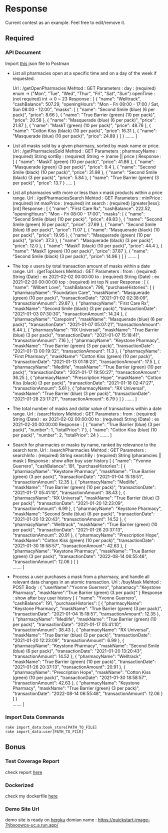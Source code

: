 # Response
  Current contest as an example. Feel free to edit/remove it.

## Required
### API Document
  Import [this](#api-document) json file to Postman

* List all pharmacies open at a specific time and on a day of the week if requested.
	
	Url : /getOpenPharmacies
	Mehtod : GET
	Parameters : 
		day : (required) enum -> ("Mon", "Tue", "Wed", "Thur", "Fri", "Sat", "Sun") 
		openTime : (not required) int -> 0 ~ 23
	Response :
	[
		{
        "name": "Welltrack",
        "cashBalance": 507.29,
        "openingHours": "Mon - Fri 08:00 - 17:00 / Sat, Sun 08:00 - 12:00",
        "masks": [
            {
                "name": "Second Smile (blue) (6 per pack)",
                "price": 8.66
            },
            {
                "name": "True Barrier (green) (10 per pack)",
                "price": 20.58
            },
            {
                "name": "Masquerade (blue) (6 per pack)",
                "price": 21.87
            },
            {
                "name": "MaskT (green) (10 per pack)",
                "price": 48.76
            },
            {
                "name": "Cotton Kiss (black) (10 per pack)",
                "price": 16.31
            },
            {
                "name": "Masquerade (blue) (10 per pack)",
                "price": 24.89
            }
        ]
    	}
		.......
	]
* List all masks sold by a given pharmacy, sorted by mask name or price.
	Url : /getPharmaciesSold
	Mehtod : GET
	Parameters : 
		pharmacyName : (required) String 
		sortBy : (required) String -> (name || price )
	Response :
	[
		{
			"name": "MaskT (green) (10 per pack)",
			"price": 41.86
		},
		{
			"name": "Masquerade (green) (3 per pack)",
			"price": 9.4
		},
		{
			"name": "Second Smile (black) (10 per pack)",
			"price": 31.98
		},
		{
			"name": "Second Smile (black) (3 per pack)",
			"price": 5.84
		},
		{
			"name": "True Barrier (green) (3 per pack)",
			"price": 13.7
		}
		.....
	]	
* List all pharmacies with more or less than x mask products within a price range.
	Url : /getPharmaciesSearch
	Mehtod : GET
	Parameters : 
		minPrice : (required) int
		maxPrice : (required) int
		search : (required) [greater|less]:[int]
	Response :
	[
		    {
				"name": "First Care Rx",
				"cashBalance": 222.52,
				"openingHours": "Mon - Fri 08:00 - 17:00",
				"masks": [
					{
						"name": "Second Smile (blue) (10 per pack)",
						"price": 49.83
					},
					{
						"name": "Second Smile (green) (6 per pack)",
						"price": 27.69
					},
					{
						"name": "Second Smile (blue) (6 per pack)",
						"price": 11.07
					},
					{
						"name": "Masquerade (black) (10 per pack)",
						"price": 19.95
					},
					{
						"name": "Masquerade (green) (10 per pack)",
						"price": 37.3
					},
					{
						"name": "Masquerade (black) (3 per pack)",
						"price": 12.0
					},
					{
						"name": "MaskT (black) (10 per pack)",
						"price": 44.4
					},
					{
						"name": "MaskT (green) (10 per pack)",
						"price": 37.87
					},
					{
						"name": "Second Smile (black) (3 per pack)",
						"price": 14.96
					}
				]
			}
		.......
	]
* The top x users by total transaction amount of masks within a date range.
	Url : /getTopUsers
	Mehtod : GET
	Parameters : 
		from : (required) String (Date) : ex 2021-02-02 00:00:00 
		to :   (required) String (Date) : ex 2021-02-20 00:00:00 
		top :  (required) int top N user
	Response :
	[
		{
			"name": "Wilbert Love",
			"cashBalance": 796,
			"purchaseHistories": [
				{
					"pharmacyName": "Foundation Care",
					"maskName": "Masquerade (green) (10 per pack)",
					"transactionDate": "2021-01-02 02:38:09",
					"transactionAmount": 29.87
				},
				{
					"pharmacyName": "First Care Rx",
					"maskName": "Second Smile (black) (3 per pack)",
					"transactionDate": "2021-01-03 07:30:30",
					"transactionAmount": 14.24
				},
				{
					"pharmacyName": "Carepoint",
					"maskName": "Masquerade (blue) (6 per pack)",
					"transactionDate": "2021-01-07 05:07:21",
					"transactionAmount": 6.44
				},
				{
					"pharmacyName": "RX Universal",
					"maskName": "True Barrier (blue) (3 per pack)",
					"transactionDate": "2021-01-07 15:18:41",
					"transactionAmount": 7.16
				},
				{
					"pharmacyName": "Keystone Pharmacy",
					"maskName": "True Barrier (green) (3 per pack)",
					"transactionDate": "2021-01-13 00:19:32",
					"transactionAmount": 11.3
				},
				{
					"pharmacyName": "First Pharmacy",
					"maskName": "Cotton Kiss (green) (10 per pack)",
					"transactionDate": "2021-01-13 01:18:23",
					"transactionAmount": 17.5
				},
				{
					"pharmacyName": "Medlife",
					"maskName": "True Barrier (green) (10 per pack)",
					"transactionDate": "2021-01-17 19:50:27",
					"transactionAmount": 36.25
				},
				{
					"pharmacyName": "Prescription Hope",
					"maskName": "Cotton Kiss (black) (3 per pack)",
					"transactionDate": "2021-01-18 02:47:27",
					"transactionAmount": 5.61
				},
				{
					"pharmacyName": "RX Universal",
					"maskName": "True Barrier (blue) (3 per pack)",
					"transactionDate": "2021-01-28 23:17:21",
					"transactionAmount": 6.79
				}
			]
		}
		.......
	]
* The total number of masks and dollar value of transactions within a date range.
	Url : /searcHistory
	Mehtod : GET
	Parameters : 
		from : (required) String (Date) : ex 2021-02-02 00:00:00 
		to :   (required) String (Date) : ex 2021-02-20 00:00:00 
	Response :
[
    {
        "name": "True Barrier (blue) (3 per pack)",
        "number": 1,
        "totalPrice": 7
    },
    {
        "name": "Cotton Kiss (blue) (10 per pack)",
        "number": 2,
        "totalPrice": 24
    }
	.......
] 
* Search for pharmacies or masks by name, ranked by relevance to the search term.
	Url : /searchPharmacies
	Mehtod : GET
	Parameters : 
		searchInfo : (required) String 
		searchBy :   (required) String (pharamcies || mask )
	Response :
	show after buy user history 
	[
    {
        "name": "Yvonne Guerrero",
        "cashBalance": 191,
        "purchaseHistories": [
            {
                "pharmacyName": "Keystone Pharmacy",
                "maskName": "True Barrier (green) (3 per pack)",
                "transactionDate": "2021-01-04 15:18:51",
                "transactionAmount": 12.35
            },
            {
                "pharmacyName": "Medlife",
                "maskName": "True Barrier (green) (10 per pack)",
                "transactionDate": "2021-01-17 05:41:10",
                "transactionAmount": 38.43
            },
            {
                "pharmacyName": "RX Universal",
                "maskName": "True Barrier (blue) (3 per pack)",
                "transactionDate": "2021-01-20 12:23:09",
                "transactionAmount": 6.99
            },
            {
                "pharmacyName": "Keystone Pharmacy",
                "maskName": "Second Smile (blue) (6 per pack)",
                "transactionDate": "2021-01-20 13:20:43",
                "transactionAmount": 14.52
            },
            {
                "pharmacyName": "Welltrack",
                "maskName": "True Barrier (green) (10 per pack)",
                "transactionDate": "2021-01-26 20:37:13",
                "transactionAmount": 20.91
            },
            {
                "pharmacyName": "Prescription Hope",
                "maskName": "Cotton Kiss (green) (10 per pack)",
                "transactionDate": "2021-01-30 18:58:57",
                "transactionAmount": 42.63
            },
            {
                "pharmacyName": "Keystone Pharmacy",
                "maskName": "True Barrier (green) (3 per pack)",
                "transactionDate": "2022-08-14 06:55:48",
                "transactionAmount": 12.06
            }
        ]
    }	
		.......
	]
* Process a user purchases a mask from a pharmacy, and handle all relevant data changes in an atomic transaction.
	Url : /buyMask
	Mehtod : POST
	Body : 
	{
		"userName":"Yvonne Guerrero",
		"pharamacy":"Keystone Pharmacy",
		"maskName":"True Barrier (green) (3 per pack)"
	}
	Response :
	show after buy user history 
	[
    {
        "name": "Yvonne Guerrero",
        "cashBalance": 191,
        "purchaseHistories": [
            {
                "pharmacyName": "Keystone Pharmacy",
                "maskName": "True Barrier (green) (3 per pack)",
                "transactionDate": "2021-01-04 15:18:51",
                "transactionAmount": 12.35
            },
            {
                "pharmacyName": "Medlife",
                "maskName": "True Barrier (green) (10 per pack)",
                "transactionDate": "2021-01-17 05:41:10",
                "transactionAmount": 38.43
            },
            {
                "pharmacyName": "RX Universal",
                "maskName": "True Barrier (blue) (3 per pack)",
                "transactionDate": "2021-01-20 12:23:09",
                "transactionAmount": 6.99
            },
            {
                "pharmacyName": "Keystone Pharmacy",
                "maskName": "Second Smile (blue) (6 per pack)",
                "transactionDate": "2021-01-20 13:20:43",
                "transactionAmount": 14.52
            },
            {
                "pharmacyName": "Welltrack",
                "maskName": "True Barrier (green) (10 per pack)",
                "transactionDate": "2021-01-26 20:37:13",
                "transactionAmount": 20.91
            },
            {
                "pharmacyName": "Prescription Hope",
                "maskName": "Cotton Kiss (green) (10 per pack)",
                "transactionDate": "2021-01-30 18:58:57",
                "transactionAmount": 42.63
            },
            {
                "pharmacyName": "Keystone Pharmacy",
                "maskName": "True Barrier (green) (3 per pack)",
                "transactionDate": "2022-08-14 06:55:48",
                "transactionAmount": 12.06
            }
        ]
    }	
		.......
	]

### Import Data Commands
  `rake import_data:book_store[PATH_TO_FILE]`  
  `rake import_data:user[PATH_TO_FILE]`

## Bonus
### Test Coverage Report
  check report [here](#test-coverage-report)

### Dockerized
  check my dockerfile [here](#dockerized)

### Demo Site Url
  demo site is ready on [heroku](#demo-site-url)
domian name : https://quickstart-image-7rjbxoowca-uc.a.run.app/